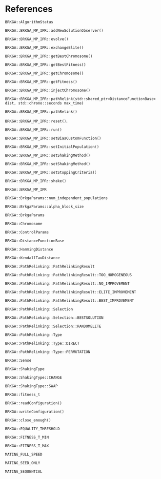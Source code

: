 References
==========

`BRKGA::AlgorithmStatus`

`BRKGA::BRKGA_MP_IPR::addNewSolutionObserver()`

`BRKGA::BRKGA_MP_IPR::evolve()`

`BRKGA::BRKGA_MP_IPR::exchangeElite()`

`BRKGA::BRKGA_MP_IPR::getBestChromosome()`

`BRKGA::BRKGA_MP_IPR::getBestFitness()`

`BRKGA::BRKGA_MP_IPR::getChromosome()`

`BRKGA::BRKGA_MP_IPR::getFitness()`

`BRKGA::BRKGA_MP_IPR::injectChromosome()`

`BRKGA::BRKGA_MP_IPR::pathRelink(std::shared_ptr<DistanceFunctionBase> dist, std::chrono::seconds max_time)`

`BRKGA::BRKGA_MP_IPR::pathRelink()`

`BRKGA::BRKGA_MP_IPR::reset()`.

`BRKGA::BRKGA_MP_IPR::run()`

`BRKGA::BRKGA_MP_IPR::setBiasCustomFunction()`

`BRKGA::BRKGA_MP_IPR::setInitialPopulation()`

`BRKGA::BRKGA_MP_IPR::setShakingMethod()`

`BRKGA::BRKGA_MP_IPR::setShakingMethod()`

`BRKGA::BRKGA_MP_IPR::setStoppingCriteria()`

`BRKGA::BRKGA_MP_IPR::shake()`

`BRKGA::BRKGA_MP_IPR`

`BRKGA::BrkgaParams::num_independent_populations`

`BRKGA::BrkgaParams::alpha_block_size`

`BRKGA::BrkgaParams`

`BRKGA::Chromosome`

`BRKGA::ControlParams`

`BRKGA::DistanceFunctionBase`

`BRKGA::HammingDistance`

`BRKGA::KendallTauDistance`

`BRKGA::PathRelinking::PathRelinkingResult`

`BRKGA::PathRelinking::PathRelinkingResult::TOO_HOMOGENEOUS`

`BRKGA::PathRelinking::PathRelinkingResult::NO_IMPROVEMENT`

`BRKGA::PathRelinking::PathRelinkingResult::ELITE_IMPROVEMENT`

`BRKGA::PathRelinking::PathRelinkingResult::BEST_IMPROVEMENT`

`BRKGA::PathRelinking::Selection`

`BRKGA::PathRelinking::Selection::BESTSOLUTION`

`BRKGA::PathRelinking::Selection::RANDOMELITE`

`BRKGA::PathRelinking::Type`

`BRKGA::PathRelinking::Type::DIRECT`

`BRKGA::PathRelinking::Type::PERMUTATION`

`BRKGA::Sense`

`BRKGA::ShakingType`

`BRKGA::ShakingType::CHANGE`

`BRKGA::ShakingType::SWAP`

`BRKGA::fitness_t`

`BRKGA::readConfiguration()`

`BRKGA::writeConfiguration()`

`BRKGA::close_enough()`

`BRKGA::EQUALITY_THRESHOLD`

`BRKGA::FITNESS_T_MIN`

`BRKGA::FITNESS_T_MAX`

`MATING_FULL_SPEED`

`MATING_SEED_ONLY`

`MATING_SEQUENTIAL`
